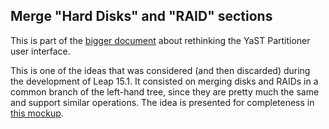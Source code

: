 ## Merge "Hard Disks" and "RAID" sections

This is part of the [bigger document](../partitioner_ui.md) about rethinking the YaST Partitioner
user interface.

This is one of the ideas that was considered (and then discarded) during the development of Leap
15.1. It consisted on merging disks and RAIDs in a common branch of the left-hand tree, since they
are pretty much the same and support similar operations. The idea is presented for completeness in
[this mockup](./merge_raids_section.pdf).
